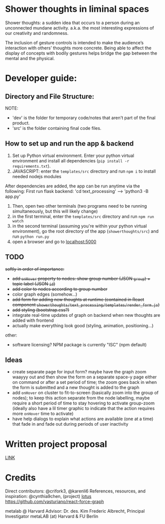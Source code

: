 
# Shower thoughts in liminal spaces

Shower thoughts: a sudden idea that occurs to a person during an unconnected mundane activity.  a.k.a. the most interesting expressions of our creativity and randomness.

The inclusion of gesture controls is intended to make the audience’s interaction with others’ thoughts more concrete. Being able to affect the display of concepts with bodily gestures helps bridge the gap between the mental and the physical.


# Developer guide: 
## Directory and File Structure: 
NOTE: 
- 'dev' is the folder for temporary code/notes that aren't part of the final product.
- 'src' is the folder containing final code files.

## How to set up and run the app & backend
1. Set up Python virtual environment. Enter your python virtual environment and install all dependencies (`pip install -r requirements.txt`).
2. JAVASCRIPT: enter the `templates/src` directory and run `npm i` to install needed nodejs modules



After dependencies are added, the app can be run anytime via the following:
First run flask backend: 'cd text_processing' --> 'python3 -B app.py'

1. Then, open two other terminals (two programs need to be running simultaneously, but this will likely change)
2. in the first terminal, enter the `templates/src` directory and run `npm run watch`
3. in the second terminal (assuming you're within your python virtual environment), go the root directory of the app (`showerthoughts/src`) and run `python run.py`
4. open a browser and go to [localhost:5000](https://127.0.0.1:5000)

## TODO

~~softly in order of importance:~~

- ~~add `onHover` property to nodes: show group number (JSON `group`) + topic label (JSON `id`)~~
- ~~add color to nodes according to group number~~
- color graph edges (somehow...)
- ~~add form for adding new thoughts at runtime (contained in React component `showerthoughts/text_processing/templates/render_form.js`)~~
- ~~add styling (bootstrap.css?)~~
- integrate real-time updates of graph on backend when new thoughts are added with frontend
- actually make everything look good (styling, animation, positioning...)

other:

- software licensing? NPM package is currently "ISC" (npm default)

## Ideas

- create separate page for input form? maybe have the graph zoom waayyy out and then show the form on a separate space-y page either on
    command or after a set period of time; the zoom goes back in when the form is submitted and a new thought is added to the graph
- add `onHover` on cluster to fit-to-screen (basically zoom into the group of nodes); to keep this action separate from the node labelling,
    maybe require a short period of time to stay hovering to activate group-zoom (ideally also have a lil timer graphic to indicate that the
    action requires more `onHover` time to activate)
- have help dialogs to explain what actions are available (one at a time) that fade in and fade out during periods of user inactivity


# Written project proposal
[LINK](https://docs.google.com/document/d/1z_XaB_Nkq3_TmX9vxULkrqsZ2MO20u3tCEZ2iM6lBpg/edit?usp=sharing)

# Credits
Direct contributors: @crifork3, @karenli6
References, resources, and inspiration: @cynthia9chen, (project) [lotus](https://github.com/karenli6/lotus)
https://github.com/vasturiano/react-force-graph

metalab @ Harvard Advisor: Dr. des. Kim Frederic Albrecht, Principal Investigator metaLAB (at) Harvard & FU Berlin

